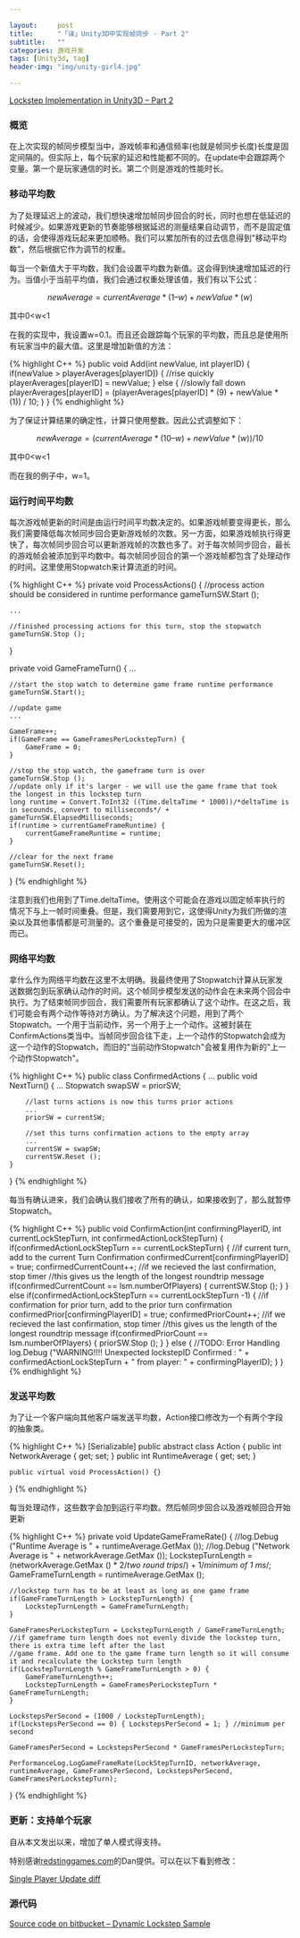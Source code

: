 ```yaml
---

layout:     post
title:      "「译」Unity3D中实现帧同步 - Part 2"
subtitle:   ""
categories: 游戏开发
tags: [Unity3d, tag]
header-img: "img/unity-girl4.jpg"

---
```




[Lockstep Implementation in Unity3D – Part 2](http://clintonbrennan.com/2014/04/lockstep-implementation-in-unity3d-part-2/)


### 概览

在上次实现的帧同步模型当中，游戏帧率和通信频率(也就是帧同步长度)长度是固定间隔的。但实际上，每个玩家的延迟和性能都不同的。在update中会跟踪两个变量。第一个是玩家通信的时长。第二个则是游戏的性能时长。

### 移动平均数

为了处理延迟上的波动，我们想快速增加帧同步回合的时长，同时也想在低延迟的时候减少。如果游戏更新的节奏能够根据延迟的测量结果自动调节，而不是固定值的话，会使得游戏玩起来更加顺畅。我们可以累加所有的过去信息得到"移动平均数"，然后根据它作为调节的权重。

每当一个新值大于平均数，我们会设置平均数为新值。这会得到快速增加延迟的行为。当值小于当前平均值，我们会通过权重处理该值，我们有以下公式：


$$newAverage = currentAverage * (1 – w) + newValue * ( w)$$


其中0<w<1

在我的实现中，我设置w=0.1。而且还会跟踪每个玩家的平均数，而且总是使用所有玩家当中的最大值。这里是增加新值的方法：

{% highlight C++ %}
public void Add(int newValue, int playerID) {
    if(newValue > playerAverages[playerID]) {
        //rise quickly
        playerAverages[playerID] = newValue;
    } else {
        //slowly fall down
        playerAverages[playerID] = (playerAverages[playerID] * (9) + newValue * (1)) / 10;
    }
}
{% endhighlight %}

为了保证计算结果的确定性，计算只使用整数。因此公式调整如下：


$$newAverage = (currentAverage * (10 – w) + newValue * ( w)) / 10$$

其中0<w<1

而在我的例子中，w=1。

### 运行时间平均数

每次游戏帧更新的时间是由运行时间平均数决定的。如果游戏帧要变得更长，那么我们需要降低每次帧同步回合更新游戏帧的次数。另一方面，如果游戏帧执行得更快了，每次帧同步回合可以更新游戏帧的次数也多了。对于每次帧同步回合，最长的游戏帧会被添加到平均数中。每次帧同步回合的第一个游戏帧都包含了处理动作的时间。这里使用Stopwatch来计算流逝的时间。

{% highlight C++ %}
private void ProcessActions() {
    //process action should be considered in runtime performance
    gameTurnSW.Start ();
 
    ...
 
    //finished processing actions for this turn, stop the stopwatch
    gameTurnSW.Stop ();
}
 
private void GameFrameTurn() {
   ...
         
    //start the stop watch to determine game frame runtime performance
    gameTurnSW.Start();
 
    //update game
    ...
 
    GameFrame++;
    if(GameFrame == GameFramesPerLockstepTurn) {
        GameFrame = 0;
    }
 
    //stop the stop watch, the gameframe turn is over
    gameTurnSW.Stop ();
    //update only if it's larger - we will use the game frame that took the longest in this lockstep turn
    long runtime = Convert.ToInt32 ((Time.deltaTime * 1000))/*deltaTime is in secounds, convert to milliseconds*/ + gameTurnSW.ElapsedMilliseconds;
    if(runtime > currentGameFrameRuntime) {
        currentGameFrameRuntime = runtime;
    }
 
    //clear for the next frame
    gameTurnSW.Reset();
}
{% endhighlight %}

注意到我们也用到了Time.deltaTime。使用这个可能会在游戏以固定帧率执行的情况下与上一帧时间重叠。但是，我们需要用到它，这使得Unity为我们所做的渲染以及其他事情都是可测量的。这个重叠是可接受的，因为只是需要更大的缓冲区而已。

### 网络平均数

拿什么作为网络平均数在这里不太明确。我最终使用了Stopwatch计算从玩家发送数据包到玩家确认动作的时间。这个帧同步模型发送的动作会在未来两个回合中执行。为了结束帧同步回合，我们需要所有玩家都确认了这个动作。在这之后，我们可能会有两个动作等待对方确认。为了解决这个问题，用到了两个Stopwatch。一个用于当前动作，另一个用于上一个动作。这被封装在ConfirmActions类当中。当帧同步回合往下走，上一个动作的Stopwatch会成为这一个动作的Stopwatch，而旧的"当前动作Stopwatch"会被复用作为新的"上一个动作Stopwatch"。

{% highlight C++ %}
public class ConfirmedActions
{
...
    public void NextTurn() {
        ...
        Stopwatch swapSW = priorSW;
             
        //last turns actions is now this turns prior actions
        ...
        priorSW = currentSW;
         
        //set this turns confirmation actions to the empty array
        ...
        currentSW = swapSW;
        currentSW.Reset ();
    }
}
{% endhighlight %}

每当有确认进来，我们会确认我们接收了所有的确认，如果接收到了，那么就暂停Stopwatch。

{% highlight C++ %}
public void ConfirmAction(int confirmingPlayerID, int currentLockStepTurn, int confirmedActionLockStepTurn) {
    if(confirmedActionLockStepTurn == currentLockStepTurn) {
        //if current turn, add to the current Turn Confirmation
        confirmedCurrent[confirmingPlayerID] = true;
        confirmedCurrentCount++;
        //if we recieved the last confirmation, stop timer
        //this gives us the length of the longest roundtrip message
        if(confirmedCurrentCount == lsm.numberOfPlayers) {
            currentSW.Stop ();
        }
    } else if(confirmedActionLockStepTurn == currentLockStepTurn -1) {
        //if confirmation for prior turn, add to the prior turn confirmation
        confirmedPrior[confirmingPlayerID] = true;
        confirmedPriorCount++;
        //if we recieved the last confirmation, stop timer
        //this gives us the length of the longest roundtrip message
        if(confirmedPriorCount == lsm.numberOfPlayers) {
            priorSW.Stop ();
        }
    } else {
        //TODO: Error Handling
        log.Debug ("WARNING!!!! Unexpected lockstepID Confirmed : " + confirmedActionLockStepTurn + " from player: " + confirmingPlayerID);
    }
}
{% endhighlight %}

### 发送平均数

为了让一个客户端向其他客户端发送平均数，Action接口修改为一个有两个字段的抽象类。

{% highlight C++ %}
[Serializable]
public abstract class Action
{
    public int NetworkAverage { get; set; }
    public int RuntimeAverage { get; set; }
 
    public virtual void ProcessAction() {}
}
{% endhighlight %}

每当处理动作，这些数字会加到运行平均数。然后帧同步回合以及游戏帧回合开始更新

{% highlight C++ %}
private void UpdateGameFrameRate() {
    //log.Debug ("Runtime Average is " + runtimeAverage.GetMax ());
    //log.Debug ("Network Average is " + networkAverage.GetMax ());
    LockstepTurnLength = (networkAverage.GetMax () * 2/*two round trips*/) + 1/*minimum of 1 ms*/;
    GameFrameTurnLength = runtimeAverage.GetMax ();
 
    //lockstep turn has to be at least as long as one game frame
    if(GameFrameTurnLength > LockstepTurnLength) {
        LockstepTurnLength = GameFrameTurnLength;
    }
 
    GameFramesPerLockstepTurn = LockstepTurnLength / GameFrameTurnLength;
    //if gameframe turn length does not evenly divide the lockstep turn, there is extra time left after the last
    //game frame. Add one to the game frame turn length so it will consume it and recalculate the Lockstep turn length
    if(LockstepTurnLength % GameFrameTurnLength > 0) {
        GameFrameTurnLength++;
        LockstepTurnLength = GameFramesPerLockstepTurn * GameFrameTurnLength;
    }
 
    LockstepsPerSecond = (1000 / LockstepTurnLength);
    if(LockstepsPerSecond == 0) { LockstepsPerSecond = 1; } //minimum per second
 
    GameFramesPerSecond = LockstepsPerSecond * GameFramesPerLockstepTurn;
 
    PerformanceLog.LogGameFrameRate(LockStepTurnID, networkAverage, runtimeAverage, GameFramesPerSecond, LockstepsPerSecond, GameFramesPerLockstepTurn);
}
{% endhighlight %}

### 更新：支持单个玩家

自从本文发出以来，增加了单人模式得支持。

特别感谢[redstinggames.com](redstinggames.com)的Dan提供。可以在以下看到修改：

[Single Player Update diff](https://bitbucket.org/brimock/dynamic-lockstep-sample/commits/11539478537f52cbafd8cfd575ea067fdd6a9e49)

### 源代码

[Source code on bitbucket – Dynamic Lockstep Sample](https://bitbucket.org/brimock/dynamic-lockstep-sample)

